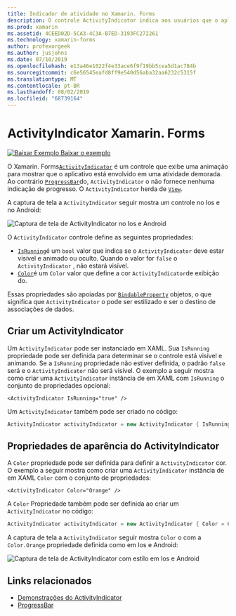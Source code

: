 ```yaml
---
title: Indicador de atividade no Xamarin. Forms
description: O controle ActivityIndicator indica aos usuários que o aplicativo está envolvido em uma atividade demorada, sem dar qualquer indicação de progresso. Este artigo explica como usar um ActivityIndicator em XAML e código.
ms.prod: xamarin
ms.assetid: 4CEED02D-5CA3-4C3A-B7ED-3193FC272261
ms.technology: xamarin-forms
author: profexorgeek
ms.author: jusjohns
ms.date: 07/10/2019
ms.openlocfilehash: e13a46e1022f4e33ace6f9f19bb5cea5d1ac784b
ms.sourcegitcommit: c6e56545eafd8ff9e540d56aba32aa6232c5315f
ms.translationtype: MT
ms.contentlocale: pt-BR
ms.lasthandoff: 08/02/2019
ms.locfileid: "68739164"
---
```

# <a name="xamarinforms-activityindicator"></a>ActivityIndicator Xamarin. Forms
[![Baixar Exemplo](~/media/shared/download.png) Baixar o exemplo](https://docs.microsoft.com/samples/xamarin/xamarin-forms-samples/userinterface-activityindicatordemos/)

O Xamarin. Forms[`ActivityIndicator`](xref:Xamarin.Forms.ActivityIndicator) é um controle que exibe uma animação para mostrar que o aplicativo está envolvido em uma atividade demorada. Ao contrário [`ProgressBar`](xref:Xamarin.Forms.ProgressBar)do, `ActivityIndicator` o não fornece nenhuma indicação de progresso. O `ActivityIndicator` herda de [`View`](xref:Xamarin.Forms.View).

A captura de tela a `ActivityIndicator` seguir mostra um controle no Ios e no Android:

![Captura de tela de ActivityIndicator no Ios e Android](activityindicator-images/activityindicators-default.png "Captura de tela de ActivityIndicator no Ios e Android")

O `ActivityIndicator` controle define as seguintes propriedades:

* [`IsRunning`](xref:Xamarin.Forms.ActivityIndicator.IsRunning)é um `bool` valor que indica se o `ActivityIndicator` deve estar visível e animado ou oculto. Quando o valor for `false` o `ActivityIndicator` , não estará visível.
* [`Color`](xref:Xamarin.Forms.ActivityIndicator.Color)é um `Color` valor que define a cor `ActivityIndicator`de exibição do.

Essas propriedades são apoiadas por [`BindableProperty`](xref:Xamarin.Forms.BindableProperty) objetos, o que significa que `ActivityIndicator` o pode ser estilizado e ser o destino de associações de dados.

## <a name="create-an-activityindicator"></a>Criar um ActivityIndicator

Um `ActivityIndicator` pode ser instanciado em XAML. Sua `IsRunning` propriedade pode ser definida para determinar se o controle está visível e animando. Se a `IsRunning` propriedade não estiver definida, o padrão `false` será e o `ActivityIndicator` não será visível. O exemplo a seguir mostra como criar uma `ActivityIndicator` instância de em XAML com `IsRunning` o conjunto de propriedades opcional:

```xaml
<ActivityIndicator IsRunning="true" />
```

Um `ActivityIndicator` também pode ser criado no código:

```csharp
ActivityIndicator activityIndicator = new ActivityIndicator { IsRunning = true };
```

## <a name="activityindicator-appearance-properties"></a>Propriedades de aparência do ActivityIndicator

A `Color` propriedade pode ser definida para definir a `ActivityIndicator` cor. O exemplo a seguir mostra como criar uma `ActivityIndicator` instância de em XAML `Color` com o conjunto de propriedades:

```xaml
<ActivityIndicator Color="Orange" />
```

A `Color` Propriedade também pode ser definida ao criar um `ActivityIndicator` no código:

```csharp
ActivityIndicator activityIndicator = new ActivityIndicator { Color = Color.Orange };
```

A captura de tela a `ActivityIndicator` seguir mostra `Color` o com a `Color.Orange` propriedade definida como em Ios e Android:

![Captura de tela de ActivityIndicator com estilo em Ios e Android](activityindicator-images/activityindicators-styled.png "Captura de tela de ActivityIndicator com estilo em Ios e Android")

## <a name="related-links"></a>Links relacionados

* [Demonstrações do ActivityIndicator](https://docs.microsoft.com/samples/xamarin/xamarin-forms-samples/userinterface-activityindicatordemos/)
* [ProgressBar](~/xamarin-forms/user-interface/progressbar.md)
